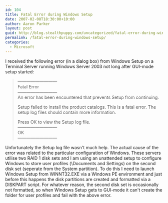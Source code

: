 ```yaml
---
id: 104
title: Fatal Error during Windows Setup
date: 2007-02-08T18:30:00+10:00
author: Aaron Parker
layout: post
guid: http://blog.stealthpuppy.com/uncategorized/fatal-error-during-windows-setup
permalink: /fatal-error-during-windows-setup/
categories:
  - Microsoft
---
```

I received the following error (in a dialog box) from Windows Setup on a Terminal Server running Windows Server 2003 not long after GUI-mode setup started:

> &#8212;&#8212;&#8212;&#8212;&#8212;&#8212;&#8212;&#8212;&#8212;  
> Fatal Error  
> &#8212;&#8212;&#8212;&#8212;&#8212;&#8212;&#8212;&#8212;&#8212;  
> An error has been encountered that prevents Setup from continuing.
> 
> Setup failed to install the product catalogs. This is a fatal error. The setup log files should contain more information.
> 
> Press OK to view the Setup log file.  
> &#8212;&#8212;&#8212;&#8212;&#8212;&#8212;&#8212;&#8212;&#8212;  
> OK  
> &#8212;&#8212;&#8212;&#8212;&#8212;&#8212;&#8212;&#8212;&#8212;

Unfortunately the Setup log file wasn't much help. The actual cause of the error was related to the particular configuration of Windows. These servers utilise two RAID 1 disk sets and I am using an unattended setup to configure Windows to store user profiles (\Documents and Settings) on the second disk set (seperate from the System partition). To do this I need to launch Windows Setup from WINNT32.EXE via a Windows PE environment and just before this happens the disk partitions are created and formatted via a DISKPART script. For whatever reason, the second disk set is occasionally not formatted, so when Windows Setup gets to GUI-mode it can't create the folder for user profiles and fail with the above error.